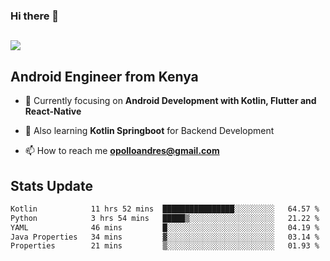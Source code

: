 ### Hi there 👋
<h2 align="left"><img src="https://readme-typing-svg.herokuapp.com?color='blue'&lines=I'm+Andrew+Opollo😊;Welcome+to+my+Github😜"> </h2>

## Android Engineer from Kenya


- 🌱 Currently focusing on **Android Development with Kotlin, Flutter and React-Native**

- 🔭 Also learning **Kotlin Springboot** for Backend Development

- 📫 How to reach me **opolloandres@gmail.com**


## Stats Update
<!--START_SECTION:waka-->

```txt
Kotlin            11 hrs 52 mins  ████████████████░░░░░░░░░   64.57 %
Python            3 hrs 54 mins   █████▒░░░░░░░░░░░░░░░░░░░   21.22 %
YAML              46 mins         █░░░░░░░░░░░░░░░░░░░░░░░░   04.19 %
Java Properties   34 mins         ▓░░░░░░░░░░░░░░░░░░░░░░░░   03.14 %
Properties        21 mins         ▒░░░░░░░░░░░░░░░░░░░░░░░░   01.93 %
```

<!--END_SECTION:waka-->


